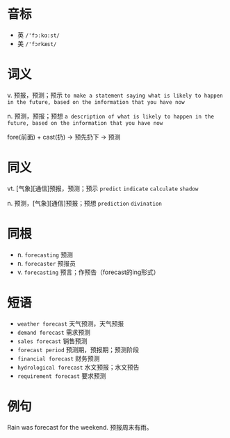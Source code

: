 # 音标

- 英 `/'fɔːkɑːst/`
- 美 `/'fɔrkæst/`

# 词义

v. 预报，预测；预示
`to make a statement saying what is likely to happen in the future, based on the information that you have now`

n. 预测，预报；预想
`a description of what is likely to happen in the future, based on the information that you have now`



fore(前面) + cast(扔) → 预先扔下 → 预测

# 同义

vt. [气象][通信]预报，预测；预示
`predict` `indicate` `calculate` `shadow`

n. 预测，[气象][通信]预报；预想
`prediction` `divination`

# 同根

- n. `forecasting` 预测
- n. `forecaster` 预报员
- v. `forecasting` 预言；作预告（forecast的ing形式）

# 短语

- `weather forecast` 天气预测，天气预报
- `demand forecast` 需求预测
- `sales forecast` 销售预测
- `forecast period` 预测期，预报期；预测阶段
- `financial forecast` 财务预测
- `hydrological forecast` 水文预报；水文预告
- `requirement forecast` 要求预测

# 例句

Rain was forecast for the weekend.
预报周末有雨。


